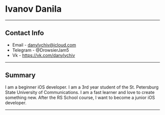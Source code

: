 # Ivanov Danila
***
## Contact Info

+ Email - danylychiv@icloud.com
+ Telegram - @DrowsierJam5
+ Vk - https://vk.com/danylychiv

---

## Summary

I am a beginner iOS developer. I am a 3rd year student of the St. Petersburg State University of Communications. I am a fast learner and love to create something new. After the RS School course, I want to become a junior iOS developer.

---
